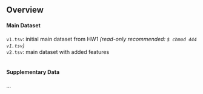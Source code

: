 ## Overview
#### Main Dataset
```v1.tsv```: initial main dataset from HW1 *(read-only recommended: ```$ chmod 444 v1.tsv```)*<br>
```v2.tsv```: main dataset with added features<br><br>

#### Supplementary Data
...
